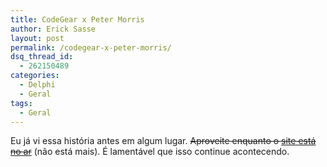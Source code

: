 ```yaml
---
title: CodeGear x Peter Morris
author: Erick Sasse
layout: post
permalink: /codegear-x-peter-morris/
dsq_thread_id:
  - 262150489
categories:
  - Delphi
  - Geral
tags:
  - Geral
---
```

Eu já vi essa história antes em algum lugar. <strike>Aproveite enquanto o [site está no ar][1]</strike> (não está mais). É lamentável que isso continue acontecendo.

 [1]: http://www.droopyeyes.com/